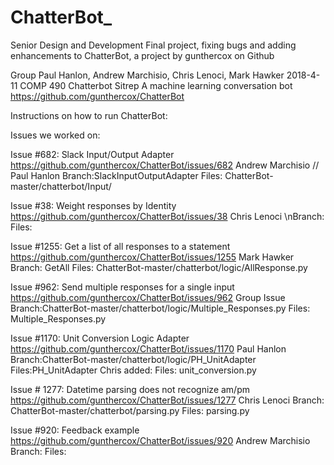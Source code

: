 # ChatterBot_
Senior Design and Development Final project, fixing bugs and adding enhancements to ChatterBot, a project by gunthercox on Github 

Group
Paul Hanlon, Andrew Marchisio, Chris Lenoci, Mark Hawker
2018-4-11
COMP 490
Chatterbot Sitrep
A machine learning conversation bot
https://github.com/gunthercox/ChatterBot


Instructions on how to run ChatterBot:





Issues we worked on:

Issue #682: Slack Input/Output Adapter
https://github.com/gunthercox/ChatterBot/issues/682
Andrew Marchisio // Paul Hanlon
Branch:SlackInputOutputAdapter
Files: ChatterBot-master/chatterbot/Input/


Issue #38: Weight responses by Identity 
https://github.com/gunthercox/ChatterBot/issues/38
Chris Lenoci
\nBranch:
Files:

Issue #1255: Get a list of all responses to a statement
https://github.com/gunthercox/ChatterBot/issues/1255
Mark Hawker
Branch: GetAll
Files: ChatterBot-master/chatterbot/logic/AllResponse.py

Issue #962: Send multiple responses for a single input
https://github.com/gunthercox/ChatterBot/issues/962
Group Issue
Branch:ChatterBot-master/chatterbot/logic/Multiple_Responses.py
Files: Multiple_Responses.py

Issue #1170: Unit Conversion Logic Adapter
https://github.com/gunthercox/ChatterBot/issues/1170 
Paul Hanlon
Branch:ChatterBot-master/chatterbot/logic/PH_UnitAdapter
Files:PH_UnitAdapter
Chris added:
Files: unit_conversion.py

Issue # 1277: Datetime parsing does not recognize am/pm
https://github.com/gunthercox/ChatterBot/issues/1277
Chris Lenoci
Branch: ChatterBot-master/chatterbot/parsing.py
Files: parsing.py

Issue #920: Feedback example 
https://github.com/gunthercox/ChatterBot/issues/920
Andrew Marchisio
Branch:
Files:

